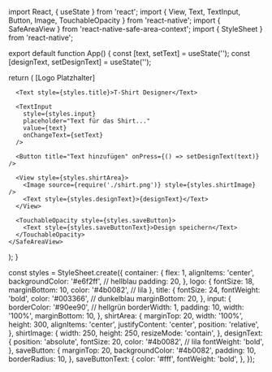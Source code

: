 import React, { useState } from 'react';
import { View, Text, TextInput, Button, Image, TouchableOpacity } from 'react-native';
import { SafeAreaView } from 'react-native-safe-area-context';
import { StyleSheet } from 'react-native';

export default function App() {
  const [text, setText] = useState('');
  const [designText, setDesignText] = useState('');

  return (
    <SafeAreaView style={styles.container}>
      <Text style={styles.logo}>[Logo Platzhalter]</Text>

      <Text style={styles.title}>T-Shirt Designer</Text>

      <TextInput
        style={styles.input}
        placeholder="Text für das Shirt..."
        value={text}
        onChangeText={setText}
      />

      <Button title="Text hinzufügen" onPress={() => setDesignText(text)} />

      <View style={styles.shirtArea}>
        <Image source={require('./shirt.png')} style={styles.shirtImage} />
        <Text style={styles.designText}>{designText}</Text>
      </View>

      <TouchableOpacity style={styles.saveButton}>
        <Text style={styles.saveButtonText}>Design speichern</Text>
      </TouchableOpacity>
    </SafeAreaView>
  );
}

const styles = StyleSheet.create({
  container: {
    flex: 1,
    alignItems: 'center',
    backgroundColor: '#e6f2ff', // hellblau
    padding: 20,
  },
  logo: {
    fontSize: 18,
    marginBottom: 10,
    color: '#4b0082', // lila
  },
  title: {
    fontSize: 24,
    fontWeight: 'bold',
    color: '#003366', // dunkelblau
    marginBottom: 20,
  },
  input: {
    borderColor: '#90ee90', // hellgrün
    borderWidth: 1,
    padding: 10,
    width: '100%',
    marginBottom: 10,
  },
  shirtArea: {
    marginTop: 20,
    width: '100%',
    height: 300,
    alignItems: 'center',
    justifyContent: 'center',
    position: 'relative',
  },
  shirtImage: {
    width: 250,
    height: 250,
    resizeMode: 'contain',
  },
  designText: {
    position: 'absolute',
    fontSize: 20,
    color: '#4b0082', // lila
    fontWeight: 'bold',
  },
  saveButton: {
    marginTop: 20,
    backgroundColor: '#4b0082',
    padding: 10,
    borderRadius: 10,
  },
  saveButtonText: {
    color: '#fff',
    fontWeight: 'bold',
  },
});
